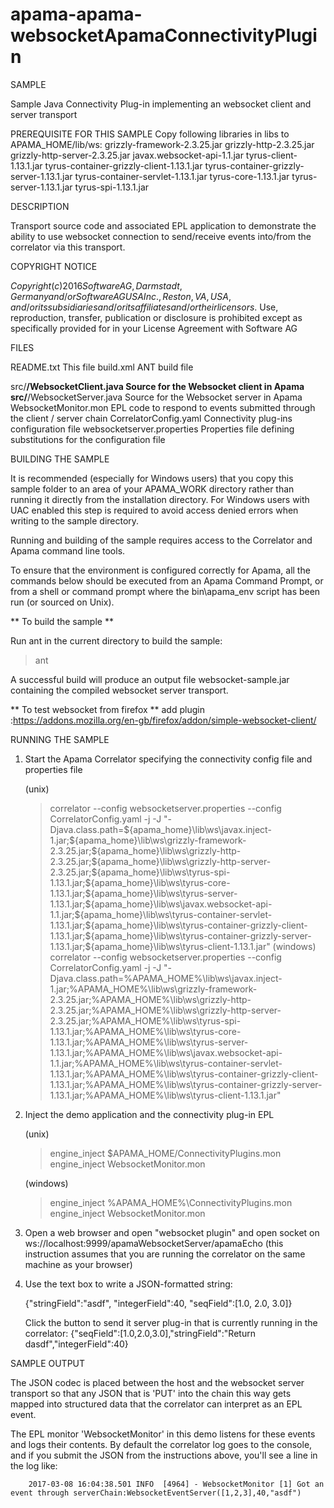 # apama-apama-websocketApamaConnectivityPlugin

SAMPLE

   Sample Java Connectivity Plug-in implementing an websocket client and server transport

PREREQUISITE FOR THIS SAMPLE
	Copy following libraries in libs to APAMA_HOME/lib/ws:
		grizzly-framework-2.3.25.jar
		grizzly-http-2.3.25.jar
		grizzly-http-server-2.3.25.jar
		javax.websocket-api-1.1.jar
		tyrus-client-1.13.1.jar
		tyrus-container-grizzly-client-1.13.1.jar
		tyrus-container-grizzly-server-1.13.1.jar
		tyrus-container-servlet-1.13.1.jar
		tyrus-core-1.13.1.jar
		tyrus-server-1.13.1.jar
		tyrus-spi-1.13.1.jar


DESCRIPTION

   Transport source code and associated EPL application to demonstrate the
   ability to use websocket connection to send/receive events into/from the correlator via
   this transport.

COPYRIGHT NOTICE

   $Copyright (c) 2016 Software AG, Darmstadt, Germany and/or Software AG USA Inc., Reston, VA, USA, and/or its subsidiaries and/or its affiliates and/or their licensors.$
   Use, reproduction, transfer, publication or disclosure is prohibited except as specifically provided for in your License Agreement with Software AG

FILES

   README.txt                  	This file
   build.xml                   	ANT build file

   src/**/WebsocketClient.java  Source for the Websocket client in Apama
   src/**/WebsocketServer.java  Source for the Websocket server in Apama
   WebsocketMonitor.mon         EPL code to respond to events submitted through the client / server chain
   CorrelatorConfig.yaml        Connectivity plug-ins configuration file
   websocketserver.properties   Properties file defining substitutions for the configuration file

BUILDING THE SAMPLE

   It is recommended (especially for Windows users) that you copy this sample
   folder to an area of your APAMA_WORK directory rather than running it
   directly from the installation directory. For Windows users with UAC
   enabled this step is required to avoid access denied errors when writing to
   the sample directory.

   Running and building of the sample requires access to the Correlator and
   Apama command line tools.

   To ensure that the environment is configured correctly for Apama, all the
   commands below should be executed from an Apama Command Prompt, or from a
   shell or command prompt where the bin\apama_env script has been run (or
   sourced on Unix).

   ** To build the sample **

   Run ant in the current directory to build the sample:

   > ant
   
   A successful build will produce an output file websocket-sample.jar
   containing the compiled websocket server transport.
   
   ** To test websocket from firefox **
   		add plugin :https://addons.mozilla.org/en-gb/firefox/addon/simple-websocket-client/

RUNNING THE SAMPLE

   1. Start the Apama Correlator specifying the connectivity config file and
      properties file

      (unix)
      > correlator --config websocketserver.properties --config CorrelatorConfig.yaml -j -J "-Djava.class.path=${apama_home}\lib\ws\javax.inject-1.jar;${apama_home}\lib\ws\grizzly-framework-2.3.25.jar;${apama_home}\lib\ws\grizzly-http-2.3.25.jar;${apama_home}\lib\ws\grizzly-http-server-2.3.25.jar;${apama_home}\lib\ws\tyrus-spi-1.13.1.jar;${apama_home}\lib\ws\tyrus-core-1.13.1.jar;${apama_home}\lib\ws\tyrus-server-1.13.1.jar;${apama_home}\lib\ws\javax.websocket-api-1.1.jar;${apama_home}\lib\ws\tyrus-container-servlet-1.13.1.jar;${apama_home}\lib\ws\tyrus-container-grizzly-client-1.13.1.jar;${apama_home}\lib\ws\tyrus-container-grizzly-server-1.13.1.jar;${apama_home}\lib\ws\tyrus-client-1.13.1.jar"
      (windows)
      > correlator --config websocketserver.properties --config CorrelatorConfig.yaml -j -J "-Djava.class.path=%APAMA_HOME%\lib\ws\javax.inject-1.jar;%APAMA_HOME%\lib\ws\grizzly-framework-2.3.25.jar;%APAMA_HOME%\lib\ws\grizzly-http-2.3.25.jar;%APAMA_HOME%\lib\ws\grizzly-http-server-2.3.25.jar;%APAMA_HOME%\lib\ws\tyrus-spi-1.13.1.jar;%APAMA_HOME%\lib\ws\tyrus-core-1.13.1.jar;%APAMA_HOME%\lib\ws\tyrus-server-1.13.1.jar;%APAMA_HOME%\lib\ws\javax.websocket-api-1.1.jar;%APAMA_HOME%\lib\ws\tyrus-container-servlet-1.13.1.jar;%APAMA_HOME%\lib\ws\tyrus-container-grizzly-client-1.13.1.jar;%APAMA_HOME%\lib\ws\tyrus-container-grizzly-server-1.13.1.jar;%APAMA_HOME%\lib\ws\tyrus-client-1.13.1.jar"

   2. Inject the demo application and the connectivity plug-in EPL

      (unix)
      > engine_inject $APAMA_HOME/ConnectivityPlugins.mon
      > engine_inject WebsocketMonitor.mon
      
      (windows)
      > engine_inject %APAMA_HOME%\ConnectivityPlugins.mon
      > engine_inject WebsocketMonitor.mon

   3. Open a web browser and open "websocket plugin"  and open socket on ws://localhost:9999/apamaWebsocketServer/apamaEcho
      (this instruction assumes that you are running the correlator on the
       same machine as your browser)
   
   4. Use the text box to write a JSON-formatted string:

        {"stringField":"asdf", "integerField":40, "seqField":[1.0, 2.0, 3.0]}

      Click the button to send it 
      server plug-in that is currently running in the correlator:
         {"seqField":[1.0,2.0,3.0],"stringField":"Return dasdf","integerField":40}


SAMPLE OUTPUT


   The JSON codec is placed between the host and the websocket server transport
   so that any JSON that is 'PUT' into the chain this way gets mapped into
   structured data that the correlator can interpret as an EPL event.

   The EPL monitor 'WebsocketMonitor' in this demo listens for these events and
   logs their contents. By default the correlator log goes to the console, and
   if you submit the JSON from the instructions above, you'll see a line in
   the log like:

		2017-03-08 16:04:38.501 INFO  [4964] - WebsocketMonitor [1] Got an event through serverChain:WebsocketEventServer([1,2,3],40,"asdf")